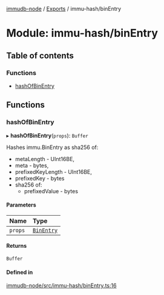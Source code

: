 [immudb-node](../README.md) / [Exports](../modules.md) / immu-hash/binEntry

# Module: immu-hash/binEntry

## Table of contents

### Functions

- [hashOfBinEntry](immu_hash_binEntry.md#hashofbinentry)

## Functions

### hashOfBinEntry

▸ **hashOfBinEntry**(`props`): `Buffer`

Hashes immu.BinEntry as sha256 of:
- metaLength - UInt16BE,
- meta - bytes,
- prefixedKeyLength - UInt16BE,
- prefixedKey - bytes
- sha256 of:
  - prefixedValue - bytes

#### Parameters

| Name | Type |
| :------ | :------ |
| `props` | [`BinEntry`](types_Entry.md#binentry) |

#### Returns

`Buffer`

#### Defined in

[immudb-node/src/immu-hash/binEntry.ts:16](https://github.com/user3232/node-immu-db/blob/2e88686/immudb-node/src/immu-hash/binEntry.ts#L16)
